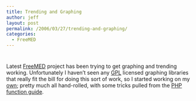 ```yaml
---
title: Trending and Graphing
author: jeff
layout: post
permalink: /2006/03/27/trending-and-graphing/
categories:
  - FreeMED
---
```

# 

Latest [FreeMED][1] project has been trying to get graphing and trending working. Unfortunately I haven’t seen any [GPL][2] licensed graphing libraries that really fit the bill for doing this sort of work, so I started working on my [own][3]; pretty much all hand-rolled, with some tricks pulled from the [PHP function guide][4].

 [1]: http://freemedsoftware.org/
 [2]: http://www.gnu.org/copyleft/gpl.html
 [3]: http://svn.freemedsoftware.org/freemed/trunk/lib/class.GraphNormalize.php
 [4]: http://www.php.net/manual/